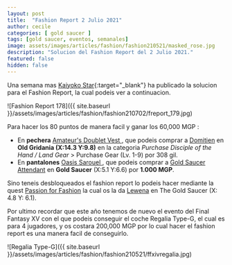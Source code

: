 ```yaml
---
layout: post
title:  "Fashion Report 2 Julio 2021"
author: cecile
categories: [ gold saucer ]
tags: [gold saucer, eventos, semanales]
image: assets/images/articles/fashion/fashion210521/masked_rose.jpg
description: "Solucion del Fashion Report del 2 Julio 2021."
featured: false
hidden: false
---
```


Una semana mas [Kaiyoko Star](https://twitter.com/kaiyokostar){:target="_blank"} ha publicado la solucion para el Fashion Report, la cual podeis ver a continuacion.

![Fashion Report 178]({{ site.baseurl }}/assets/images/articles/fashion/fashion210702/freport_179.jpg)

Para hacer los 80 puntos de manera facil y ganar los 60,000 MGP :

- En **pechera** <a href="https://eu.finalfantasyxiv.com/lodestone/playguide/db/item/83f54d7a48d/" class="eorzeadb_link" target="_blank"> Amateur's Doublet Vest </a>, que podeis comprar a <a href="https://eu.finalfantasyxiv.com/lodestone/playguide/db/shop/5c0bdbdc542/?item=791b438d0fe&type=gil" class="eorzeadb_link" target="_blank">Domitien</a> en **Old Gridania (X:14.3 Y:9.8)** en la categoria *Purchase Disciple of the Hand / Land Gear* > Purchase Gear (Lv. 1-9) por 308 gil.
- En **pantalones** <a href="https://eu.finalfantasyxiv.com/lodestone/playguide/db/item/d46a9844c4b/" class="eorzeadb_link" target="_blank"> Oasis Sarouel </a>, que podeis comprar a <a href="https://eu.finalfantasyxiv.com/lodestone/playguide/db/shop/c644e9a1b2b/?item=b6f5f824586&type=currency" class="eorzeadb_link" target="_blank">Gold Saucer Attendant</a> en **Gold Saucer** (X:5.1 Y:6.6) por **1.000 MGP**.

Sino teneis desbloqueados el fashion report lo podeis hacer mediante la quest <a href="https://eu.finalfantasyxiv.com/lodestone/playguide/db/quest/bd8144d7d23" class="eorzeadb_link" target="_blank">Passion for Fashion</a> la cual os la da <a href="https://eu.finalfantasyxiv.com/lodestone/playguide/db/npc/npc/bfd5ce76f91/" class="eorzeadb_link" target="_blank">Lewena</a> en The Gold Saucer (X: 4.8 Y: 6.1).

Por ultimo recordar que este año tenemos de nuevo el evento del Final Fantasy XV con el que podeis conseguir el coche Regalia Type-G, el cual es para 4 jugadores, y os costara 200,000 MGP por lo cual hacer el fashion report es una manera facil de conseguirlo.

![Regalia Type-G]({{ site.baseurl }}/assets/images/articles/fashion/fashion210521/ffxivregalia.jpg)
